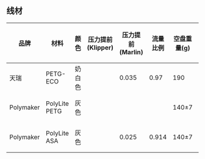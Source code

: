 ## 线材

| 品牌      | 材料          | 颜色   | 压力提前 (Klipper) | 压力提前 (Marlin) | 流量比例 | 空盘重量(g) | AMS 支持   | 吸水等级 |
| --------- | ------------- | ------ | ------------------ | ----------------- | -------- | ----------- | ---------- | -------- |
| 天瑞      | PETG-ECO      | 奶白色 |                    | 0.035             | 0.97     | 190         | 支持       | 中等     |
| Polymaker | PolyLite PETG | 灰色   |                    |                   |          | 140±7       | 支持(套圈) | 中等     |
| Polymaker | PolyLite ASA  | 灰色   |                    | 0.025             | 0.914    | 140±7       | 支持(套圈) | 中等     |
